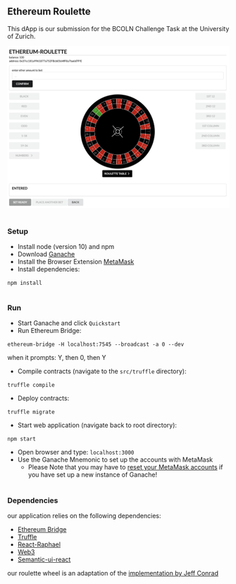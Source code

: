 ## Ethereum Roulette
This dApp is our submission for the BCOLN Challenge Task at the University of Zurich.

![UI](screenshots/ui_v2.png)

#
### Setup

* Install node (version 10) and npm
* Download [Ganache](https://www.trufflesuite.com/ganache)
* Install the Browser Extension [MetaMask](https://metamask.io)
* Install dependencies:
```
npm install
```
#
### Run
* Start Ganache and click `Quickstart`
* Run Ethereum Bridge:
```shell script
ethereum-bridge -H localhost:7545 --broadcast -a 0 --dev
```
when it prompts: Y, then 0, then Y
* Compile contracts (navigate to the `src/truffle` directory):
```shell script
truffle compile
```
* Deploy contracts: 
```shell script
truffle migrate
```
* Start web application (navigate back to root directory):
```
npm start
```
* Open browser and type: 
`localhost:3000`
* Use the Ganache Mnemonic to set up the accounts with MetaMask
    * Please Note that you may have to [reset your MetaMask accounts](https://metamask.zendesk.com/hc/en-us/articles/360015488891-Resetting-an-Account) if you have set up a new instance of Ganache!
#
### Dependencies
our application relies on the following dependencies:
* [Ethereum Bridge](https://github.com/provable-things/ethereum-bridge)
* [Truffle](https://www.trufflesuite.com/truffle)
* [React-Raphael](https://github.com/liuhong1happy/react-raphael)
* [Web3](https://github.com/ethereum/web3.js/)
* [Semantic-ui-react](https://react.semantic-ui.com)

our roulette wheel is an adaptation of the [implementation by Jeff Conrad](https://github.com/ledlogic/roulette)

